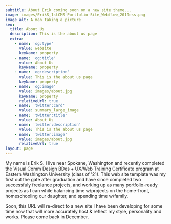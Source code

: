 ```yaml
---
subtitle: About Erik coming soon on a new site theme...
image: images/ErikS_1stCMS-Portfolio-Site_Webflow_2019ess.png
image_alt: A man taking a picture
seo:
  title: About Us
  description: This is the about us page
  extra:
    - name: 'og:type'
      value: website
      keyName: property
    - name: 'og:title'
      value: About Us
      keyName: property
    - name: 'og:description'
      value: This is the about us page
      keyName: property
    - name: 'og:image'
      value: images/about.jpg
      keyName: property
      relativeUrl: true
    - name: 'twitter:card'
      value: summary_large_image
    - name: 'twitter:title'
      value: About Us
    - name: 'twitter:description'
      value: This is the about us page
    - name: 'twitter:image'
      value: images/about.jpg
      relativeUrl: true
layout: page
---
```

My name is Erik S. I live near Spokane, Washington and recently completed the Visual Comm Design BDes + UX/Web Training Certificate program at Eastern Washington University (class of '21). This web site template was my first out the gate after graduation and have since completed two successfuly freelance projects, and working up as many portfolio-ready projects as I can while balancing time w/projects on the home-front, homeschooling our daughter, and spending time w/family.

Soon, this URL will re-direct to a new site I have been developing for some time now that will more accurately host & reflect my style, personality and works. Please come back in December.
